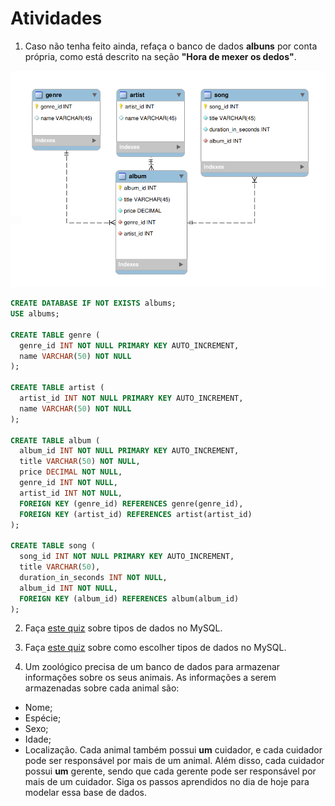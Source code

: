 # Atividades

1. Caso não tenha feito ainda, refaça o banco de dados **albuns** por conta própria, como está descrito na seção **"Hora de mexer os dedos"**.

![Diagrama entidade relacionamento](./images/diagrama_entidade_relacionamento.png)

```sql
CREATE DATABASE IF NOT EXISTS albums;
USE albums;

CREATE TABLE genre (
  genre_id INT NOT NULL PRIMARY KEY AUTO_INCREMENT,
  name VARCHAR(50) NOT NULL
);

CREATE TABLE artist (
  artist_id INT NOT NULL PRIMARY KEY AUTO_INCREMENT,
  name VARCHAR(50) NOT NULL
);

CREATE TABLE album (
  album_id INT NOT NULL PRIMARY KEY AUTO_INCREMENT,
  title VARCHAR(50) NOT NULL,
  price DECIMAL NOT NULL,
  genre_id INT NOT NULL,
  artist_id INT NOT NULL,
  FOREIGN KEY (genre_id) REFERENCES genre(genre_id),
  FOREIGN KEY (artist_id) REFERENCES artist(artist_id)
);

CREATE TABLE song (
  song_id INT NOT NULL PRIMARY KEY AUTO_INCREMENT,
  title VARCHAR(50),
  duration_in_seconds INT NOT NULL,
  album_id INT NOT NULL,
  FOREIGN KEY (album_id) REFERENCES album(album_id)
);
```

2. Faça [este quiz](https://www.sanfoundry.com/sql-mcqs-mysql-datatypes-1/) sobre tipos de dados no MySQL.

3. Faça [este quiz](https://www.sanfoundry.com/sql-mcqs-mysql-datatypes-2/) sobre como escolher tipos de dados no MySQL.

4. Um zoológico precisa de um banco de dados para armazenar informações sobre os seus animais. As informações a serem armazenadas sobre cada animal são:

* Nome;
* Espécie;
* Sexo;
* Idade;
* Localização. Cada animal também possui **um** cuidador, e cada cuidador pode ser responsável por mais de um animal. Além disso, cada cuidador possui **um** gerente, sendo que cada gerente pode ser responsável por mais de um cuidador. Siga os passos aprendidos no dia de hoje para modelar essa base de dados.
